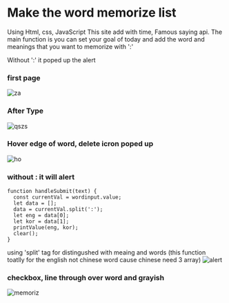 # Make the word memorize list 

Using Html, css, JavaScript 
This site add with time, Famous saying api. 
The main function is you can set your goal of today and add the word and meanings that you want to memorize with ':'

Without ':' it poped up the alert
### first page
![za](https://user-images.githubusercontent.com/67889991/103273380-2e3e8e00-498d-11eb-9347-1eb44908b862.JPG)

### After Type 
![qszs](https://user-images.githubusercontent.com/67889991/103273669-dbb1a180-498d-11eb-98f9-608d9fa8fba9.png)
### Hover edge of word, delete icron poped up 
![ho](https://user-images.githubusercontent.com/67889991/103273673-dd7b6500-498d-11eb-82dd-5b20559f79a8.JPG)
### without :  it will alert 
```
function handleSubmit(text) {
  const currentVal = wordinput.value;
  let data = [];
  data = currentVal.split(':');
  let eng = data[0];
  let kor = data[1];
  printValue(eng, kor);
  clear();
}
```
using 'split' tag for distingushed with meaing and words (this function toatlly for the english not chinese word cause chinese need 3 array) 
![alert](https://user-images.githubusercontent.com/67889991/103273675-dd7b6500-498d-11eb-988d-fb918b776709.JPG)
### checkbox, line through over word and grayish 
![memoriz](https://user-images.githubusercontent.com/67889991/103273676-de13fb80-498d-11eb-838b-02e476e2043d.JPG)


